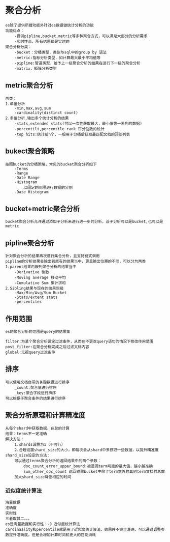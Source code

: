 # 聚合分析

    es除了提供所搜功能外针对es数据做统计分析的功能
    功能优点：
        -提供pipline,bucket,metric等多种聚合方式，可以满足大部分的分析需求
        -实时性高，所有结果都是实时的
    聚合分析分类：
        -bucket：分桶类型，类似与sql中的group by 语法
        -metric:指标分析类型，如计算最大最小平均值等
        -pipline:管道类型，给予上一级聚合分析的结果在进行下一级的聚合分析
        -matrix，矩阵分析类型

## metric聚合分析

    两类：
    1.单值分析
        -min,max,avg,sum
        -cardinality(distinct count)
    2.多值分析,输出多个统计分析的结果
        -stats,extended stats(可以一次性获取最大，最小值等一系列的数据)
        -percentilt,percentile rank 百分位数的统计
        -top hits:统计前n个，一般用于分桶后获取最匹配文档的顶部列表 

## bukect聚合策略

    按照bucket的分桶策略，常见的bucket聚合分析如下
        -Terms
        -Range
        -Date Range
        -Histogram
            以固定的间隔进行数据的分割
        -Date Histogram

## bucket+metric聚合分析

    bucket聚合分析允许通过添加子分析来进行进一步的分析，该子分析可以是bucket,也可以是metric

## pipline聚合分析

    针对聚合分析的结果再次进行集合分析，且支持链式调用
    pipline的分析结果会输出到原有的结果当中，更具输出位置的不同，可以分为两类
    1.parent结果内嵌到聚合分析的结果当中
        -Derivative 倒数
        -Moving average 移动平均
        -Cumulative Sum 累计求和
    2.Sibling结果与现在的结果同级
        -Max/Min/Avg/Sum Bucket
        -Stats/extent stats
        -percentiles

## 作用范围

    es的聚合分析的范围是query的结果集

    filter:为某个聚合分析设定过滤条件，从而在不更改query语句的情况下修改作用范围
    post_filter:在聚合分析完成之后过滤文档内容
    global:无视query过滤条件

## 排序

    可以使用文档自带的关键数据进行排序
        _count:聚合值进行排序
        _key:聚合字段进行排序
    可以根据子聚合条件的结果进行排序

## 聚合分析原理和计算精准度

    从每个shard中获取数据，在总的计算
    结果：terms不一定准确
    解决方法：
        1.shards设置为1（不可行）
        2.合理设置shard_size的大小，即每次会从shard中多获取一些数据，以提升精准度
    shard_size设定的方法：
        可以通过terms聚合分析的返回结果中的两个参数：
            doc_count_error_upper_bound:被遗漏term可能的最大值，越小越准确
            sum_other_doc_count 返回结果bucket中除了term意外的其他term文档的总数
        加大shard_size降低相应的时间

### 近似度统计算法

    海量数据
    准确度
    实时性
    三者取其二。。。
    es是海量数据和实行性：-》近似度统计算法
    cardinaality和percentile就是用了近似度统计算法，结果并不完全准确，可以通过调整参数提升准确度，但是会增加计算时间和更大的性能消耗

